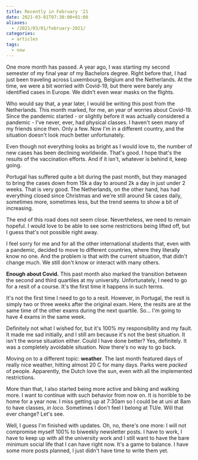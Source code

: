```yaml
---
title: Recently in February '21
date: 2021-03-01T07:30:00+01:00
aliases:
  - /2021/03/01/february-2021/
categories:
  - articles
tags:
  - now
---
```


One more month has passed. A year ago, I was starting my second semester of my final year of my Bachelors degree. Right before that, I had just been traveling across Luxembourg, Belgium and the Netherlands. At the time, we were a bit worried with Covid-19, but there were barely any identified cases in Europe. We didn't even wear masks on the flights.

<!--more-->

Who would say that, a year later, I would be writing this post from the Netherlands. This month marked, for me, an year of worries about Covid-19. Since the pandemic started - or slightly before it was actually considered a pandemic - I've never, ever, had physical classes. I haven't seen many of my friends since then. Only a few. Now I'm in a different country, and the situation doesn't look much better unfortunately.

Even though not everything looks as bright as I would love to, the number of new cases has been declining worldwide. That's good. I hope that's the results of the vaccination efforts. And if it isn't, whatever is behind it, keep going.

Portugal has suffered quite a bit during the past month, but they managed to bring the cases down from 15k a day to around 2k a day in just under 2 weeks. That is very good. The Netherlands, on the other hand, has had everything closed since Christmas and we're still around 5k cases daily, sometimes more, sometimes less, but the trend seems to show a bit of increasing.

The end of this road does not seem close. Nevertheless, we need to remain hopeful. I would love to be able to see some restrictions being lifted off, but I guess that's not possible right away.

I feel sorry for me and for all the other international students that, even with a pandemic, decided to move to different countries, where they literally know no one. And the problem is that with the current situation, that didn't change much. We still don't know or interact with many others.

**Enough about Covid.** This past month also marked the transition between the second and third quartiles at my university. Unfortunately, I need to go for a resit of a course. It's the first time it happens in such terms.

It's not the first time I need to go to a resit. However, in Portugal, the resit is simply two or three weeks after the original exam. Here, the resits are at the same time of the other exams during the next quartile. So... I'm going to have 4 exams in the same week.

Definitely not what I wished for, but it's 100% my responsibility and my fault. It made me sad initially, and I still am because it's not the best situation. It isn't the worse situation either. Could I have done better? Yes, definitely. It was a completely avoidable situation. Now there's no way to go back.

Moving on to a different topic: **weather**. The last month featured days of really nice weather, hitting almost 20 C for many days. Parks were *packed* of people. Apparently, the Dutch love the sun, even with all the implemented restrictions.

More than that, I also started being more active and biking and walking more. I want to continue with such behavior from now on. It is horrible to be home for a year now. I miss getting up at 7:30am so I could be at uni at 8am to have classes, *in loco*. Sometimes I don't feel I belong at TU/e. Will that ever change? Let's see.

Well, I guess I'm finished with updates. Oh, no, there's one more: I will not compromise myself 100% to biweekly newsletter posts. I have to work, I have to keep up with all the university work and I still want to have the bare minimum social life that I can have right now. It's a game to balance. I have some more posts planned, I just didn't have time to write them yet.
